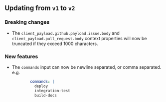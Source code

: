 ## Updating from `v1` to `v2`

### Breaking changes

- The `client_payload.github.payload.issue.body` and `client_payload.pull_request.body` context properties will now be truncated if they exceed 1000 characters.

### New features

- The `commands` input can now be newline separated, or comma separated.
  e.g.
  ```yml
          commands: |
            deploy
            integration-test
            build-docs
  ```
